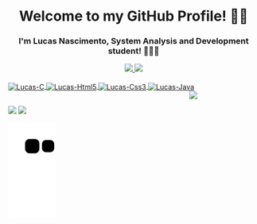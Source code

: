 <h1 align="center">Welcome to my GitHub Profile! 👋🏾</h1>
<h3 align="center">I'm Lucas Nascimento, System Analysis and Development student! 🧑🏾‍💻</h2>

<div align="center">
  <a href="https://github.com/lucasNSF">
  <img height="160em" src="https://github-readme-stats.vercel.app/api?username=lucasNSF&show_icons=true&theme=default&include_all_commits=true&count_private=true"/>
  <img height="160em" src="https://github-readme-stats.vercel.app/api/top-langs/?username=lucasNSF&layout=compact&langs_count=7&theme=default"/>
</div>
<div style="display: inline_block"><br>
  <img align="center" alt="Lucas-C" height="30" width="40" src="https://cdn.jsdelivr.net/gh/devicons/devicon/icons/c/c-original.svg">
  <img align="center" alt="Lucas-Html5" height="30" width="40" src="https://cdn.jsdelivr.net/gh/devicons/devicon/icons/html5/html5-original.svg">
  <img align="center" alt="Lucas-Css3" height="30" width="40" src="https://cdn.jsdelivr.net/gh/devicons/devicon/icons/css3/css3-original.svg">
  <img align="center" alt="Lucas-Java" height="30" width="40" src="https://cdn.jsdelivr.net/gh/devicons/devicon/icons/java/java-original.svg">
  <img align="right" width="140" src='https://avataaars.io/?avatarStyle=Circle&topType=ShortHairDreads01&accessoriesType=Round&hairColor=Black&facialHairType=Blank&clotheType=Hoodie&clotheColor=Black&eyeType=Happy&eyebrowType=DefaultNatural&mouthType=Smile&skinColor=Brown'/>
</div>
  
##
  
<div>
  <a href="mailto:nascimentomr10@gmail.com"><img src="https://img.shields.io/badge/Gmail-D14836?style=for-the-badge&logo=gmail&logoColor=white"
  target="_blank"></a>
  <a href="https://www.linkedin.com/in/lucas-nascimento-28ab131b7/" target="_blank"><img src="https://img.shields.io/badge/LinkedIn-0077B5?style=for-the-badge&logo=linkedin&logoColor=white"></a>
</div>
  
![Snake animation](https://github.com/lucasNSF/lucasNSF/blob/output/github-contribution-grid-snake.svg)
<!--

Here are some ideas to get you started:

- 🔭 I’m currently working on ...
- 🌱 I’m currently learning ...
- 👯 I’m looking to collaborate on ...
- 🤔 I’m looking for help with ...
- 💬 Ask me about ...
- 📫 How to reach me: ...
- 😄 Pronouns: ...
- ⚡ Fun fact: ...
-->
